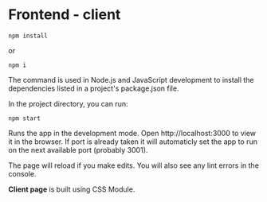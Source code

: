# Frontend - client 

```
npm install 
```
or

```
npm i
```

The command is used in Node.js and JavaScript development to install the dependencies listed in a project's package.json file.

In the project directory, you can run:

```
npm start
```

Runs the app in the development mode.
Open http://localhost:3000 to view it in the browser.
If port is already taken it will automaticly set the app to run on the next available port (probably 3001).

The page will reload if you make edits.
You will also see any lint errors in the console.

**Client page** is built using CSS Module.
